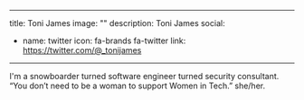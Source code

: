 
---
title: Toni James
image: ""
description: Toni James
social:


  - name: twitter
    icon: fa-brands fa-twitter
    link: https://twitter.com/@_tonijames



---

I'm a snowboarder turned software engineer turned security consultant. “You don’t need to be a woman to support Women in Tech.” she/her.